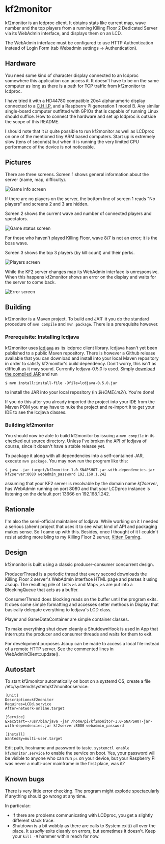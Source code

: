 kf2monitor
==========

kf2monitor is an lcdproc client. It obtains stats like current map, wave number and the top players from a running Killing Floor 2 Dedicated Server via its WebAdmin interface, and displays them on an LCD.

The WebAdmin interface must be configured to use HTTP Authentication instead of Login Form (tab Webadmin settings -> Authentication).

Hardware
--------

You need some kind of character display connected to an lcdproc somewhere this application can access it. It doesn't have to be on the same computer as long as there is a path for TCP traffic from kf2monitor to lcdproc.

I have tried it with a HD44780 compatible 20x4 alphanumeric display connected to a [C.H.I.P.][chip] and a Raspberry Pi generation 1 model B. Any similar single-board computer outfitted with GPIOs that is capable of running Linux should suffice. How to connect the hardware and set up lcdproc is outside the scope of this README.

I should note that it *is* quite possible to run kf2monitor as well as LCDproc on one of the mentioned tiny ARM based computers. Start up is extremely slow (tens of seconds) but when it is running the very limited CPU performance of the device is not noticeable.

[chip]: https://getchip.com/

Pictures
----------

There are three screens. Screen 1 shows general information about the server (name, map, difficulty).

![Game info screen](doc/screen1.jpg)

If there are no players on the server, the bottom line of screen 1 reads "No players" and screens 2 and 3 are hidden.

Screen 2 shows the current wave and number of connected players and spectators.

![Game status screen](doc/screen2.jpg)

For those who haven't played Killing Floor, wave 8/7 is not an error; it is the boss wave.

Screen 3 shows the top 3 players (by kill count) and their perks.

![Players screen](doc/screen3.jpg)

While the KF2 server changes map its WebAdmin interface is unresponsive. When this happens kf2monitor shows an error on the display and waits for the server to come back.

![Error screen](doc/alert.jpg)

Building
--------

kf2monitor is a Maven project. To build and JAR' it you do the standard procedure of `mvn compile` and `mvn package`. There is a prerequisite however.

### Prerequisite: Installing lcdjava

kf2monitor uses [lcdjava][] as its lcdproc client library. lcdjava hasn't yet been published to a public Maven repository. There is however a Github release available that you can download and install into your local Maven repository in order to satisfy kf2monitor's build dependency. Don't worry, this isn't as difficult as it may sound. Currently lcdjava-0.5.0 is used. Simply [download the compiled JAR][lcdjava] and run

    $ mvn install:install-file -Dfile=lcdjava-0.5.0.jar

to install the JAR into your local repository (in *$HOME/.m2/*). You're done!

If you do this after you already imported the project into your IDE from the Maven POM you may have to nuke the project and re-import it to get your IDE to see the lcdjava classes.

### Building kf2monitor

You should now be able to build kf2monitor by issuing a `mvn compile` in its checked out source directory. Unless I've broken the API of lcdjava of course, since it doesn't have a stable release yet.

To package it along with all dependencies into a self-contained JAR, execute `mvn package`. You may now run the program like this:

    $ java -jar target/kf2monitor-1.0-SNAPSHOT-jar-with-dependencies.jar kf2server:8080 webadmin_password 192.168.1.242

assuming that your KF2 server is resolvable by the domain name *kf2server*, has WebAdmin running on port 8080 and that your LCDproc instance is listening on the default port 13666 on 192.168.1.242.

[lcdjava]: https://github.com/lcdproc/lcdjava/releases/download/0.5.0/lcdjava-0.5.0.jar

Rationale
---------

I'm also the semi-official maintainer of lcdjava. While working on it I needed a serious (ahem) project that uses it to see what kind of API and packaging makes sense. So I came up with this. Besides, once I thought of it I couldn't resist adding more bling to my Killing Floor 2 server, [Kitten Gaming](http://www.antoneliasson.se/kitten-gaming).

Design
------

kf2monitor is built using a classic producer-consumer concurrent design.

ProducerThread is a periodic thread that every second downloads the Killing Floor 2 server's WebAdmin interface HTML page and parses it using Jsoup. The resulting pile of List<>s and Map<,>s are put into a BlockingQueue that acts as a buffer.

ConsumerThread does blocking reads on the buffer until the program exits. It does some simple formatting and accesses setter methods in Display that basically delegate everything to lcdjava's LCD class.

Player and GameDataContainer are simple container classes.

To make everything shut down cleanly a ShutdownHook is used in App that interrupts the producer and consumer threads and waits for them to exit.

For development purposes Jsoup can be made to access a local file instead of a remote HTTP server. See the commented lines in WebAdminClient::update().

Autostart
---------

To start kf2monitor automatically on boot on a systemd OS, create a file /etc/systemd/system/kf2monitor.service:

```
[Unit]
Description=kf2monitor
Requires=LCDd.service
After=network-online.target

[Service]
ExecStart=-/usr/bin/java -jar /home/pi/kf2monitor-1.0-SNAPSHOT-jar-with-dependencies.jar kf2server:8080 webadmin_password

[Install]
WantedBy=multi-user.target
```

Edit path, hostname and password to taste. `systemctl enable kf2monitor.service` to enable the service on boot. Yes, your password will be visible to anyone who can run `ps` on your device, but your Raspberry Pi was never a multi-user mainframe in the first place, was it?

Known bugs
----------

There is very little error checking. The program might explode spectacularly if anything should go wrong at any time.

In particular:

 - If there are problems communicating with LCDproc, you get a slightly different stack trace.
 - Shutdown is a bit wobbly as there are calls to System.exit() all over the place. It *usually* exits cleanly on errors, but sometimes it doesn't. Keep your `kill -9` hammer within reach for now.
